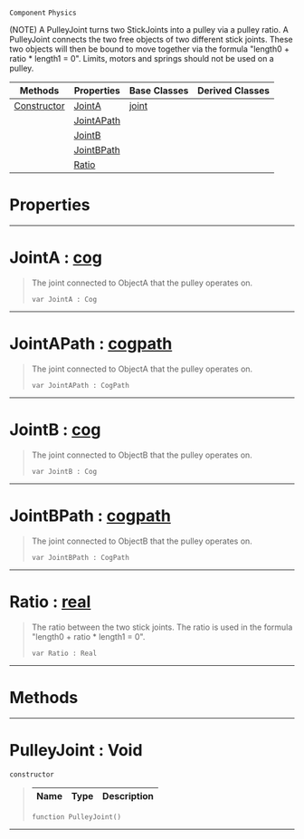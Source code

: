  `Component` `Physics`



(NOTE) A PulleyJoint turns two StickJoints into a pulley via a pulley ratio. A PulleyJoint connects the two free objects of two different stick joints. These two objects will then be bound to move together via the formula "length0 + ratio * length1 = 0". Limits, motors and springs should not be used on a pulley.

|Methods|Properties|Base Classes|Derived Classes|
|---|---|---|---|
|[Constructor](pulleyjoint.md#pulleyjoint-void)|[JointA](pulleyjoint.md#jointa-zilch-engine-docum)|[joint](joint.md)| |
| |[JointAPath](pulleyjoint.md#jointapath-zilch-engine-d)| | |
| |[JointB](pulleyjoint.md#jointb-zilch-engine-docum)| | |
| |[JointBPath](pulleyjoint.md#jointbpath-zilch-engine-d)| | |
| |[Ratio](pulleyjoint.md#ratio-zilch-engine-docume)| | |


 #  Properties


---  
 #  JointA : [cog](cog.md)

> The joint connected to ObjectA that the pulley operates on.
> ```TS:Nada
> var JointA : Cog


---  
 #  JointAPath : [cogpath](cogpath.md)

> The joint connected to ObjectA that the pulley operates on.
> ```TS:Nada
> var JointAPath : CogPath


---  
 #  JointB : [cog](cog.md)

> The joint connected to ObjectB that the pulley operates on.
> ```TS:Nada
> var JointB : Cog


---  
 #  JointBPath : [cogpath](cogpath.md)

> The joint connected to ObjectB that the pulley operates on.
> ```TS:Nada
> var JointBPath : CogPath


---  
 #  Ratio : [real](../nada_base_types/real.md)

> The ratio between the two stick joints. The ratio is used in the formula "length0 + ratio * length1 = 0".
> ```TS:Nada
> var Ratio : Real


---  
 #  Methods


---  
 #  PulleyJoint : Void

 `constructor`

> 
> |Name|Type|Description|
> |---|---|---|
> ```TS:Nada
> function PulleyJoint()
> ``` 


---  
 

 